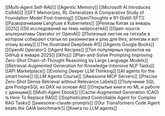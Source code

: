 [[Multi-Agent Self-RAG]]
[[Agentic Memory]]
[[Microsoft AI Introduces CoRAG]]
[[SFT Memorizes, RL Generalizes A Comparative Study of Foundation Model Post-training]]
[[OpenThoughts и R1-Distill-SFT]]
[[Разворачиваем Langfuse в Kubernetes]]
[[Релизы Китая за январь 2025]]
[[50 исследований на тему нейросетей]]
[[Open-source альтернативы Operator от OpenAI]]
[[Полезный листик на гитхабе в котором собирают статьи по ризонингам и рлю для llms, агентам и вот этому всему]]
[[The Illustrated DeepSeek-R1]]
[[Agents Google Books]]
[[OpenAI Operator]]
[[Agent Recipes]]
[[Топ популярных проектов на GitHub в январе 2025]]
[[Khoj]]
[[Plan-and-Solve Prompting Improving Zero-Shot Chain-of-Thought Reasoning by Large Language Models]]
[[Retrieval-Augmented Generation for Knowledge-Intensive NLP Tasks]]
[[API Marketplace]]
[[Evolving Deeper LLM Thinking]]
[[AI agents for the smart home]]
[[LLM Agents Course]]
[[Awesome MCP Servers]]
[[Precise Zero-Shot Dense Retrieval without Relevance Labels]]
[[Получение SQL для PostgreSQL из DAX на основе AI]]
[[Открытые книги по ML и работе с данными]]
[[Multi-Agent Ebook]]
[[Cache-Augmented Generation (CAG) Is Here To Replace RAG]]
[[Sophisticated Controllable Agent for Complex RAG Tasks]]
[[awesome-claude-prompts]]
[[Our Transformers Code Agent beats the GAIA benchmark!]]
[[Книга по  LLM agents]]

